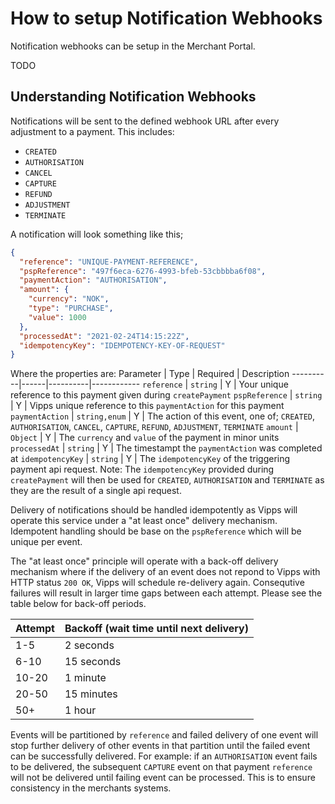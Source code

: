 # How to setup Notification Webhooks

Notification webhooks can be setup in the Merchant Portal. 

TODO

## Understanding Notification Webhooks


Notifications will be sent to the defined webhook URL after every adjustment to a payment. This includes: 
- `CREATED`
- `AUTHORISATION`
- `CANCEL`
- `CAPTURE`
- `REFUND`
- `ADJUSTMENT`
- `TERMINATE`

A notification will look something like this;

```json
{
  "reference": "UNIQUE-PAYMENT-REFERENCE",
  "pspReference": "497f6eca-6276-4993-bfeb-53cbbbba6f08",
  "paymentAction": "AUTHORISATION",
  "amount": {
    "currency": "NOK",
    "type": "PURCHASE",
    "value": 1000
  },
  "processedAt": "2021-02-24T14:15:22Z",
  "idempotencyKey": "IDEMPOTENCY-KEY-OF-REQUEST"
}
```
Where the properties are:
Parameter | Type | Required | Description
----------|------|----------|------------
`reference` | `string` | Y | Your unique reference to this payment given during `createPayment`
`pspReference` | `string` | Y | Vipps unique reference to this `paymentAction` for this payment
`paymentAction` | `string,enum` | Y | The action of this event, one of; `CREATED`, `AUTHORISATION`, `CANCEL`, `CAPTURE`, `REFUND`, `ADJUSTMENT`, `TERMINATE`
`amount` | `Object` | Y | The `currency` and `value` of the payment in minor units
`processedAt` | `string` | Y | The timestampt the `paymentAction` was completed at
`idempotencyKey` | `string` | Y | The `idempotencyKey` of the triggering payment api request. Note: The `idempotencyKey` provided during `createPayment` will then be used for `CREATED`, `AUTHORISATION` and `TERMINATE` as they are the result of a single api request.


Delivery of notifications should be handled idempotently as Vipps will operate this service under a "at least once" delivery mechanism. Idempotent handling should be base on the `pspReference` which will be unique per event.

The "at least once" principle will operate with a back-off delivery mechanism where if the delivery of an event does not repond to Vipps with HTTP status `200 OK`, Vipps will schedule re-delivery again. Consequtive failures will result in larger time gaps between each attempt. Please see the table below for back-off periods.

Attempt | Backoff (wait time until next delivery)
--------|----------------------------------------
1-5 | 2 seconds
6-10 | 15 seconds
10-20 | 1 minute
20-50 | 15 minutes
50+ | 1 hour

Events will be partitioned by `reference` and failed delivery of one event will stop further delivery of other events in that partition until the failed event can be successfully delivered. For example: if an `AUTHORISATION` event fails to be delivered, the subsequent `CAPTURE` event on that payment `reference` will not be delivered until failing event can be processed. This is to ensure consistency in the merchants systems.
